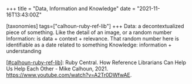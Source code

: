 +++
title = "Data, Information and Knowledge"
date = "2021-11-16T13:43:00Z"

[taxonomies]
tags=["calhoun-ruby-ref-lib"]
+++
Data: a decontextualized piece of something. Like the detail of an image, or a random number
Information: is data + context + relevance.  That random number here is identifiable as a date related to something
Knowledge:  information + understanding

[[#calhoun-ruby-ref-lib](/tags/calhoun-ruby-ref-lib)]: Ruby Central. How Reference Librarians Can Help Us Help Each Other - Mike Calhoun, 2021. https://www.youtube.com/watch?v=A2Tr0DWfwAE.

